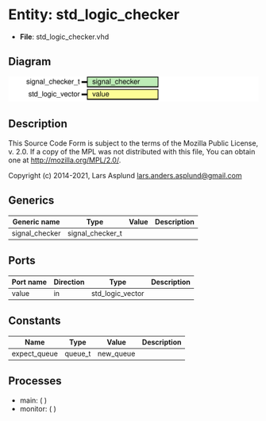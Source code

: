 # Entity: std_logic_checker

- **File**: std_logic_checker.vhd
## Diagram

![Diagram](std_logic_checker.svg "Diagram")
## Description

 This Source Code Form is subject to the terms of the Mozilla Public
 License, v. 2.0. If a copy of the MPL was not distributed with this file,
 You can obtain one at http://mozilla.org/MPL/2.0/.

 Copyright (c) 2014-2021, Lars Asplund lars.anders.asplund@gmail.com
## Generics

| Generic name   | Type             | Value | Description |
| -------------- | ---------------- | ----- | ----------- |
| signal_checker | signal_checker_t |       |             |
## Ports

| Port name | Direction | Type             | Description |
| --------- | --------- | ---------------- | ----------- |
| value     | in        | std_logic_vector |             |
## Constants

| Name         | Type    | Value      | Description |
| ------------ | ------- | ---------- | ----------- |
| expect_queue | queue_t |  new_queue |             |
## Processes
- main: (  )
- monitor: (  )
